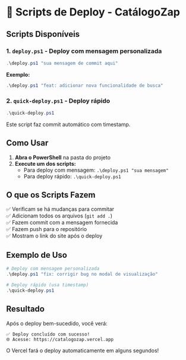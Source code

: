 # 🚀 Scripts de Deploy - CatálogoZap

## Scripts Disponíveis

### 1. `deploy.ps1` - Deploy com mensagem personalizada
```powershell
.\deploy.ps1 "sua mensagem de commit aqui"
```

**Exemplo:**
```powershell
.\deploy.ps1 "feat: adicionar nova funcionalidade de busca"
```

### 2. `quick-deploy.ps1` - Deploy rápido
```powershell
.\quick-deploy.ps1
```

Este script faz commit automático com timestamp.

## Como Usar

1. **Abra o PowerShell** na pasta do projeto
2. **Execute um dos scripts:**
   - Para deploy com mensagem: `.\deploy.ps1 "sua mensagem"`
   - Para deploy rápido: `.\quick-deploy.ps1`

## O que os Scripts Fazem

✅ Verificam se há mudanças para commitar  
✅ Adicionam todos os arquivos (`git add .`)  
✅ Fazem commit com a mensagem fornecida  
✅ Fazem push para o repositório  
✅ Mostram o link do site após o deploy  

## Exemplo de Uso

```powershell
# Deploy com mensagem personalizada
.\deploy.ps1 "fix: corrigir bug no modal de visualização"

# Deploy rápido (usa timestamp)
.\quick-deploy.ps1
```

## Resultado

Após o deploy bem-sucedido, você verá:
```
✅ Deploy concluído com sucesso!
🌐 Acesse: https://catalogozap.vercel.app
```

O Vercel fará o deploy automaticamente em alguns segundos! 